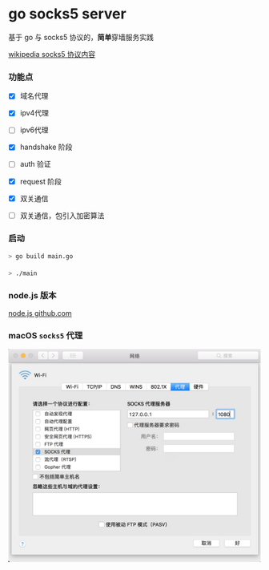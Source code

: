 # go socks5 server

基于 go 与 socks5 协议的，**简单**穿墙服务实践

[wikipedia socks5 协议内容](https://zh.wikipedia.org/wiki/SOCKS)

### 功能点

- [x] 域名代理
- [x] ipv4代理
- [ ] ipv6代理
- [x] handshake 阶段
- [ ] auth 验证
- [x] request 阶段
- [x] 双关通信
- [ ] 双关通信，包引入加密算法


### 启动

```sh
> go build main.go

> ./main
```

### node.js 版本

[node.js github.com](https://github.com/Kyoloro/node-socks5)

### macOS `socks5` 代理

![pic](media/socks5_mac_set.jpeg)